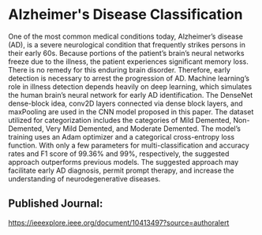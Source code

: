 # Alzheimer's Disease Classification
One of the most common medical conditions today, Alzheimer’s disease (AD), is a severe neurological condition that frequently strikes persons in their early 60s. Because portions of the patient’s brain’s neural networks freeze due to the illness, the patient experiences significant memory loss. There is no remedy for this enduring brain disorder. Therefore, early detection is necessary to arrest the progression of AD. Machine learning’s role in illness detection depends heavily on deep learning, which simulates the human brain’s neural network for early AD identification. The DenseNet dense-block idea, conv2D layers connected via dense block layers, and maxPooling are used in the CNN model proposed in this paper. The dataset utilized for categorization includes the categories of Mild Demented, Non-Demented, Very Mild Demented, and Moderate Demented. The model’s training uses an Adam optimizer and a categorical cross-entropy loss function. With only a few parameters for multi-classification and accuracy rates and F1 score of 99.36% and 99%, respectively, the suggested approach outperforms previous models. The suggested approach may facilitate early AD diagnosis, permit prompt therapy, and increase the understanding of neurodegenerative diseases.

## Published Journal: 
https://ieeexplore.ieee.org/document/10413497?source=authoralert
